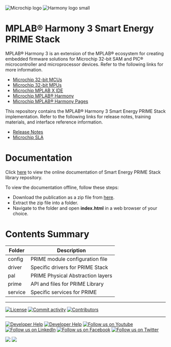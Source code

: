 ﻿![Microchip logo](https://raw.githubusercontent.com/wiki/Microchip-MPLAB-Harmony/Microchip-MPLAB-Harmony.github.io/images/microchip_logo.png)
![Harmony logo small](https://raw.githubusercontent.com/wiki/Microchip-MPLAB-Harmony/Microchip-MPLAB-Harmony.github.io/images/microchip_mplab_harmony_logo_small.png)

# MPLAB® Harmony 3 Smart Energy PRIME Stack

MPLAB® Harmony 3 is an extension of the MPLAB® ecosystem for creating embedded firmware solutions for Microchip 32-bit SAM and PIC® microcontroller and microprocessor devices.  Refer to the following links for more information.

- [Microchip 32-bit MCUs](https://www.microchip.com/design-centers/32-bit)
- [Microchip 32-bit MPUs](https://www.microchip.com/design-centers/32-bit-mpus)
- [Microchip MPLAB X IDE](https://www.microchip.com/mplab/mplab-x-ide)
- [Microchip MPLAB® Harmony](https://www.microchip.com/mplab/mplab-harmony)
- [Microchip MPLAB® Harmony Pages](https://microchip-mplab-harmony.github.io/)

This repository contains the MPLAB® Harmony 3 Smart Energy PRIME Stack implementation. 
Refer to the following links for release notes, training materials, and interface reference information.

- [Release Notes](./release_notes.md)
- [Microchip SLA](Microchip_SLA001.md)

# Documentation

Click [here](https://onlinedocs.microchip.com/v2/keyword-lookup?keyword=MPLAB_Harmony_Smart_Energy_PRIME_Stack&redirect=true) to view the online documentation of Smart Energy PRIME Stack library repository.

To view the documentation offline, follow these steps:

- Download the publication as a zip file from [here](https://onlinedocs.microchip.com/download/GUID-1B8C2AA7-2A03-4372-B140-8708DC726F55?type=webhelp).
- Extract the zip file into a folder.
- Navigate to the folder and open **index.html** in a web browser of your choice.

# Contents Summary

| Folder     | Description                                               |
| ---        | ---                                                       |
| config     | PRIME module configuration file                           |
| driver     | Specific drivers for PRIME Stack                          |
| pal        | PRIME Physical Abstraction layers                         | 
| prime      | API and files for PRIME Library                           |
| service    | Specific services for PRIME                               |

____

[![License](https://img.shields.io/badge/license-Harmony%20license-orange.svg)](https://github.com/Microchip-MPLAB-Harmony/smartenergy_prime/blob/master/Microchip_SLA001.md)
[![Commit activity](https://img.shields.io/github/commit-activity/y/Microchip-MPLAB-Harmony/smartenergy_prime.svg)](https://github.com/Microchip-MPLAB-Harmony/smartenergy_prime/graphs/commit-activity)
[![Contributors](https://img.shields.io/github/contributors-anon/Microchip-MPLAB-Harmony/smartenergy_prime.svg)]()

____

[![Developer Help](https://img.shields.io/badge/Youtube-Developer%20Help-red.svg)](https://www.youtube.com/MicrochipDeveloperHelp)
[![Developer Help](https://img.shields.io/badge/XWiki-Developer%20Help-torquiose.svg)](https://developerhelp.microchip.com/xwiki/bin/view/software-tools/harmony/)
[![Follow us on Youtube](https://img.shields.io/badge/Youtube-Follow%20us%20on%20Youtube-red.svg)](https://www.youtube.com/user/MicrochipTechnology)
[![Follow us on LinkedIn](https://img.shields.io/badge/LinkedIn-Follow%20us%20on%20LinkedIn-blue.svg)](https://www.linkedin.com/company/microchip-technology)
[![Follow us on Facebook](https://img.shields.io/badge/Facebook-Follow%20us%20on%20Facebook-blue.svg)](https://www.facebook.com/microchiptechnology/)
[![Follow us on Twitter](https://img.shields.io/twitter/follow/MicrochipTech.svg?style=social)](https://twitter.com/MicrochipTech)

[![](https://img.shields.io/github/stars/Microchip-MPLAB-Harmony/smartenergy_prime.svg?style=social)]()
[![](https://img.shields.io/github/watchers/Microchip-MPLAB-Harmony/smartenergy_prime.svg?style=social)]()


